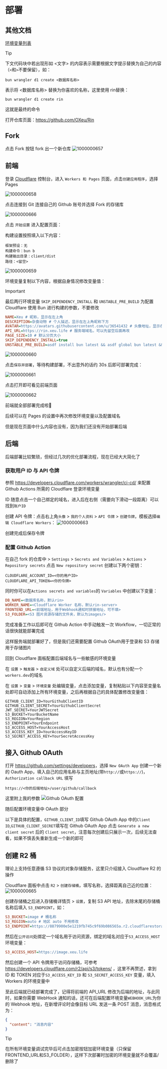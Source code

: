 # 部署

## 其他文档
[环境变量列表](./ENV.md)

>[!TIP]
> 下文代码块中若出现形如 <文字> 的内容表示需要根据文字提示替换为自己的内容（`<`和`>`不要保留），如：
> ```
> bun wrangler d1 create <数据库名称>
> ```
> 表示将 <数据库名称> 替换为你喜欢的名称，这里使用 rin替换：
> ```
> bun wrangler d1 create rin
> ```
> 这就是最终的命令


打开仓库页面：https://github.com/OXeu/Rin
## Fork 
点击 Fork 按钮 fork 出一个新仓库
![1000000657](https://github.com/OXeu/Rin/assets/36541432/df3607ca-a8a9-49b8-92ce-6b348afeb13f)


## 前端
登录 [Cloudflare](https://dash.cloudflare.com) 控制台，进入 `Workers 和 Pages` 页面，点击`创建应用程序`，选择 Pages

![1000000658](https://github.com/OXeu/Rin/assets/36541432/35d4f9e3-3af3-4ec8-8060-2a352f4d51ae)

点击连接到 Git 连接自己的 Github 账号并选择 Fork 的存储库

![1000000666](https://github.com/OXeu/Rin/assets/36541432/e3b6da75-1a5f-46ec-9820-636cc5238023)


点击 `开始设置` 进入配置页面：

构建设置按照填入以下内容：
```
框架预设：无
构建命令：bun b
构建输出目录：client/dist
路径：<留空>
```
![1000000659](https://github.com/OXeu/Rin/assets/36541432/98fb3021-932b-4bfa-8118-3378f98ff628)


环境变量复制以下内容，根据自身情况修改变量值：
>[!IMPORTANT]
最后两行环境变量 `SKIP_DEPENDENCY_INSTALL` 和 `UNSTABLE_PRE_BUILD` 为配置 Cloudflare 使用 Bun 进行构建的参数，不要修改
```ini
NAME=Xeu # 昵称，显示在左上角
DESCRIPTION=杂食动物 # 个人描述，显示在左上角昵称下方
AVATAR=https://avatars.githubusercontent.com/u/36541432 # 头像地址，显示在左上角
API_URL=https://rin.xeu.life # 服务端域名，可以先留空后面再改
PAGE_SIZE=10 # 默认分页大小
SKIP_DEPENDENCY_INSTALL=true
UNSTABLE_PRE_BUILD=asdf install bun latest && asdf global bun latest && bun i
```
![1000000660](https://github.com/OXeu/Rin/assets/36541432/0fe9276f-e16f-4b8a-87c5-14de582c9a3a)


点击`保存并部署`，等待构建部署，不出意外的话约 30s 后即可部署完成：

![1000000661](https://github.com/OXeu/Rin/assets/36541432/979810b7-3f6f-415b-a8e8-5b08b0da905d)


点击打开即可看见前端页面

![1000000662](https://github.com/OXeu/Rin/assets/36541432/57c61ad6-c324-48e4-a28f-a1708fd7d41a)


前端就全部部署完成啦🎉

后续可以在 Pages 的设置中再次修改环境变量以及配置域名

但是现在页面中什么内容也没有，因为我们还没有开始部署后端

## 后端

后端部署比较繁琐，但经过几次的优化部署流程，现在已经大大简化了

### 获取用户 ID 与 API 令牌
参照 https://developers.cloudflare.com/workers/wrangler/ci-cd/ 来配置 Github Actions 所需的 Cloudflare 登录环境变量

ID 随意点击一个自己绑定的域名，进入后在右侧（需要向下滑动一段距离）可以找到`账户ID`

创建 API 令牌：点击右上角`头像` > `我的个人资料` > `API 令牌` > `创建令牌`，模板选择`编辑 Cloudflare Workers`：
![1000000663](https://github.com/OXeu/Rin/assets/36541432/3a34a2ad-b993-47fe-965d-31cca4a8e92a)


创建完成后保存令牌

### 配置 Github Action

在自己 fork 的仓库中 > `Settings` > `Secrets and Variables` > `Actions` > `Repository secrets` 点击 `New repository secret` 创建以下两个密钥：

```
CLOUDFLARE_ACCOUNT_ID=<你的用户ID>
CLOUDFLARE_API_TOKEN=<你的令牌>
```
同时你可以在`Actions secrets and variables`的 `Variables` 中创建以下变量：
```ini
DB_NAME=<数据库名称，默认rin>
WORKER_NAME=<Cloudflare Worker 名称，默认rin-server>
FRONTEND_URL=<前端地址，用于Webhook通知时拼接地址，可不填>
S3_FOLDER=<S3 图片资源存储的文件夹，默认为images/>
```

完成准备工作以后即可在 Github Action 中手动触发一次 Workflow，一切正常的话很快就能部署完成

这样服务端就部署好了，但是我们还需要配置 Github OAuth用于登录和 S3 存储用于存储图片


回到 Cloudflare 面板配置后端域名与一些敏感的环境变量

在 `设置` > `触发器` > `自定义域` 处可以自定义后端的域名，默认也有分配一个`workers.dev`的域名

在 `设置` > `变量` > `环境变量` 处编辑变量，点击添加变量，复制粘贴以下内容至变量名处即可自动添加上所有环境变量，之后再根据自己的具体配置修改变量值：
```
GITHUB_CLIENT_ID=YourGithubClientID
GITHUB_CLIENT_SECRET=YourGithubClientSecret
JWT_SECRET=YourJWTSecret
S3_BUCKET=YourBucketName
S3_REGION=YourRegion
S3_ENDPOINT=YourEndpoint
S3_ACCESS_HOST=YourAccessHost
S3_ACCESS_KEY_ID=YourAccessKeyID
S3_SECRET_ACCESS_KEY=YourSecretAccessKey
```

## 接入 Github OAuth

打开 <https://github.com/settings/developers>，选择 `New OAuth App` 创建一个新的 Oauth App，填入自己的应用名称与主页地址(带`http://`或`https://`)，`Authorization callback URL` 填写

```
https://<你的后端地址>/user/github/callback
```

这里附上我的参数 
![Github OAuth 配置](https://github.com/OXeu/Rin/assets/36541432/74ab8d16-93ca-4919-beec-4beb7a2003a6)




随后配置环境变量中 OAuth 部分 

以下是具体的配置，`GITHUB_CLIENT_ID`填写 Github OAuth App 中的`Client ID`,`GITHUB_CLIENT_SECRET`填写在 Github OAuth App 点击 `Generate a new client secret` 后的 `Client secret`，注意每次创建后只展示一次，后续无法查看，如果不慎丢失重新生成一个新的即可

## 创建 R2 桶

理论上支持任意遵循 S3 协议的对象存储服务，这里只介绍接入 Cloudflare R2 的操作

Cloudflare 面板中点击 `R2` > `创建存储桶`，填写名称，选择距离自己近的位置：
![1000000665](https://github.com/OXeu/Rin/assets/36541432/17c5ad7b-8a3a-49b2-845a-8d043484aa63)


创建存储桶之后进入存储桶详情页 > `设置`，复制 S3 API 地址，去除末尾的存储桶名称后填入 `S3_ENDPOINT`，如：
```ini
S3_BUCKET=image # 桶名称
S3_REGION=auto # 地区 auto 不用修改
S3_ENDPOINT=https://8879900e5e1219fb745c9f69b086565a.r2.cloudflarestorage.com
```
然后在`公开访问`处绑定一个域名用于访问资源，绑定的域名对应于`S3_ACCESS_HOST`环境变量：
```ini
S3_ACCESS_HOST=https://image.xeu.life
```
然后创建一个 API 令牌用于访问存储桶，可参考 https://developers.cloudflare.com/r2/api/s3/tokens/ ，这里不再赘述，拿到 ID 和 TOKEN 对应于`S3_ACCESS_KEY_ID` 和 `S3_SECRET_ACCESS_KEY` 变量，填入 Workers 的环境变量中

至此后端就已经部署完成了，记得将前端的 API_URL 修改为后端的地址，与此同时，如果你需要 WebHook 通知的话，还可在后端配置环境变量`WEBHOOK_URL`为你的 Webhook 地址，在新增评论时会像目标 URL 发送一条 POST 消息，消息格式为：
```json
{
  "content": "消息内容"
}
```

>[!TIP]
在所有环境变量调试完毕后可点击加密按钮加密环境变量（只保留FRONTEND_URL和S3_FOLDER），这样下次部署时加密的环境变量就不会覆盖/删除了
